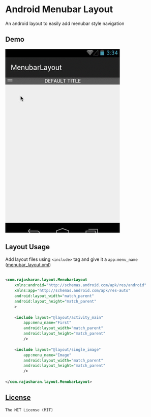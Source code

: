 # Android Menubar Layout
An android layout to easily add menubar style navigation

## Demo
![](/screencast.gif)

## Layout Usage
Add layout files using `<include>` tag and give it a `app:menu_name`
([menubar_layout.xml](/demo/src/main/res/layout/menubar_layout.xml))
```xml

<com.rajasharan.layout.MenubarLayout
    xmlns:android="http://schemas.android.com/apk/res/android"
    xmlns:app="http://schemas.android.com/apk/res-auto"
    android:layout_width="match_parent"
    android:layout_height="match_parent"
    >

    <include layout="@layout/activity_main"
        app:menu_name="First"
        android:layout_width="match_parent"
        android:layout_height="match_parent"
        />

    <include layout="@layout/single_image"
        app:menu_name="Image"
        android:layout_width="match_parent"
        android:layout_height="match_parent"
        />

</com.rajasharan.layout.MenubarLayout>
```

## [License](/LICENSE)
    The MIT License (MIT)

